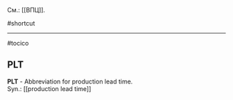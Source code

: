 См.: [[ВПЦ]].

#shortcut

<hr/>

#tocico

## PLT

<b>PLT</b> - Abbreviation for production lead time.   
Syn.: [[production lead time]]


